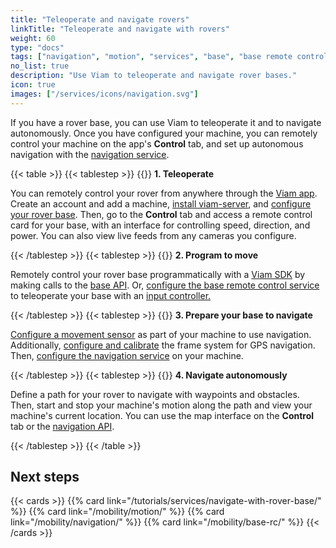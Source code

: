 ```yaml
---
title: "Teleoperate and navigate rovers"
linkTitle: "Teleoperate and navigate with rovers"
weight: 60
type: "docs"
tags: ["navigation", "motion", "services", "base", "base remote control"]
no_list: true
description: "Use Viam to teleoperate and navigate rover bases."
icon: true
images: ["/services/icons/navigation.svg"]
---
```


If you have a rover base, you can use Viam to teleoperate it and to navigate autonomously.
Once you have configured your machine, you can remotely control your machine on the app's **Control** tab, and set up autonomous navigation with the [navigation service](/mobility/navigation/).

{{< table >}}
{{< tablestep >}}
{{<imgproc src="/use-cases/base-control.png" class="fill alignright" resize="200x" style="max-width: 200px" declaredimensions=true alt="Base control card">}}
**1. Teleoperate**

You can remotely control your rover from anywhere through the [Viam app](https://app.viam.com).
Create an account and add a machine, [install viam-server](/get-started/installation/), and [configure your rover base](/components/base/).
Then, go to the **Control** tab and access a remote control card for your base, with an interface for controlling speed, direction, and power.
You can also view live feeds from any cameras you configure.

{{< /tablestep >}}
{{< tablestep >}}
{{<imgproc src="/services/icons/base-rc.svg" class="fill alignleft" resize="200x" style="max-width: 200px" declaredimensions=true alt="Base remote control service icon.">}}
**2. Program to move**

Remotely control your rover base programmatically with a [Viam SDK](/sdks/) by making calls to the [base API](/components/base/#api).
Or, [configure the base remote control service](/mobility/base-rc/) to teleoperate your base with an [input controller.](/components/input-controller/)

{{< /tablestep >}}
{{< tablestep >}}
{{<imgproc src="/services/icons/navigation.svg" class="fill alignright" resize="200x" style="max-width: 200px" declaredimensions=true alt="Navigation icon.">}}
**3. Prepare your base to navigate**

[Configure a movement sensor](/components/movement-sensor/) as part of your machine to use navigation.
Additionally, [configure and calibrate](/mobility/navigation/#configure-and-calibrate-the-frame-system-service-for-gps-navigation) the frame system for GPS navigation.
Then, [configure the navigation service](/mobility/navigation/) on your machine.

{{< /tablestep >}}
{{< tablestep >}}
{{<imgproc src="/use-cases/navigation-card.png" class="fill alignleft" resize="200x" style="max-width: 300px" declaredimensions=true alt="Navigation map card">}}
**4. Navigate autonomously**

Define a path for your rover to navigate with waypoints and obstacles. Then, start and stop your machine's motion along the path and view your machine's current location. You can use the map interface on the **Control** tab or the [navigation API](/mobility/navigation/#api).

{{< /tablestep >}}
{{< /table >}}

## Next steps

{{< cards >}}
{{% card link="/tutorials/services/navigate-with-rover-base/" %}}
{{% card link="/mobility/motion/" %}}
{{% card link="/mobility/navigation/" %}}
{{% card link="/mobility/base-rc/" %}}
{{< /cards >}}
